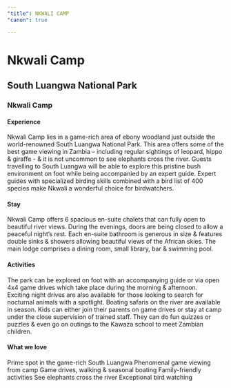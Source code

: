 ```yaml
---
"title": NKWALI CAMP
"canon": true

---
```


# Nkwali Camp
## South Luangwa National Park
### Nkwali Camp

#### Experience
Nkwali Camp lies in a game-rich area of ebony woodland just outside the world-renowned South Luangwa National Park.
This area offers some of the best game viewing in Zambia – including regular sightings of leopard, hippo &amp; giraffe - &amp; it is not uncommon to see elephants cross the river.
Guests travelling to South Luangwa will be able to explore this pristine bush environment on foot while being accompanied by an expert guide.
Expert guides with specialized birding skills combined with a bird list of 400 species make Nkwali a wonderful choice for birdwatchers.

#### Stay
Nkwali Camp offers 6 spacious en-suite chalets that can fully open to beautiful river views.  During the evenings, doors are being closed to allow a peaceful night’s rest.
Each en-suite bathroom is generous in size &amp; features double sinks &amp; showers allowing beautiful views of the African skies.
The main lodge comprises a dining room, small library, bar &amp; swimming pool.

#### Activities
The park can be explored on foot with an accompanying guide or via open 4x4 game drives which take place during the morning &amp; afternoon.  
Exciting night drives are also available for those looking to search for nocturnal animals with a spotlight.  Boating safaris on the river are available in season.
Kids can either join their parents on game drives or stay at camp under the close supervision of trained staff.  They can do fun quizzes or puzzles &amp; even go on outings to the Kawaza school to meet Zambian children.


#### What we love
Prime spot in the game-rich South Luangwa
Phenomenal game viewing from camp
Game drives, walking &amp; seasonal boating
Family-friendly activities
See elephants cross the river
Exceptional bird watching